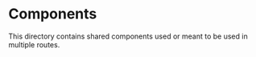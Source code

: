 # Components

This directory contains shared components used or meant to be used in multiple routes.
